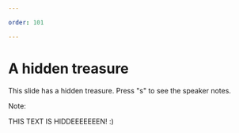 ```yaml
---

order: 101

---
```


# A hidden treasure

This slide has a hidden treasure. Press "s" to see the speaker notes.

Note:

THIS TEXT IS HIDDEEEEEEEN! :)
